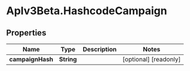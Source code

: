 # ApIv3Beta.HashcodeCampaign

## Properties

Name | Type | Description | Notes
------------ | ------------- | ------------- | -------------
**campaignHash** | **String** |  | [optional] [readonly] 


